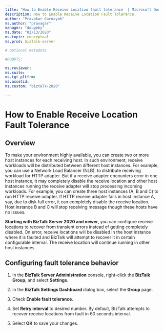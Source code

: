 ```yaml
---
title: "How to Enable Receive Location fault tolerance  | Microsoft Docs"
description: How to Enable Receive Location Fault Tolerance.
author: "Pravakar Garnayak"
ms.author: "pravagar"
manager: "dougeby"
ms.date: "02/13/2020"
ms.topic: conceptual
ms.prod: biztalk-server

# optional metadata

#ROBOTS:

ms.reviewer: 
ms.suite:
ms.tgt_pltfrm:
ms.assetid: 
ms.custom: "biztalk-2020"

---
```

# How to Enable Receive Location Fault Tolerance

## Overview

To make your environment highly available, you can create two or more host instances for each receiving host. In such environment, receive workloads will be distributed between different host instances. For example, you can use a Network Load Balancer (NLB), to distribute receiving workload for HTTP adapter. But if a receive adapter encounters error in one host instance, it may completely disable the receive location and other host instances running the receive adapter will stop processing incoming workloads. For example, you can create three host instances (A, B and C) to run HTTP receive adapter. If HTTP receive adapter fails in host instance A, say, due to disk full error, it can completely disable the receive location. Host instance B and C will stop receiving message though these hosts have no issues.

**Starting with BizTalk Server 2020 and newer**, you can configure receive locations to recover from transient errors instead of getting completely disabled. On error, receive locations will be disabled in the host instance where it is faulted and BizTalk will attempt to recover it in certain configurable interval. The receive location will continue running in other host instances.

## Configuring fault tolerance behavior

1. In the **BizTalk Server Administration** console, right-click the **BizTalk Group**, and select **Settings**.
2. In the **BizTalk Settings Dashboard** dialog box, select the **Group** page.

3. Check **Enable fault tolerance**.

4. Set **Retry interval** to desired number. By default, BizTalk attempts to recover receive locations from fault in 60 seconds interval.

5. Select **OK** to save your changes.
